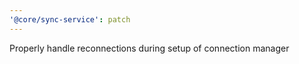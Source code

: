 ```yaml
---
'@core/sync-service': patch
---
```


Properly handle reconnections during setup of connection manager
